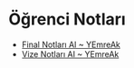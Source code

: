 # Öğrenci Notları

<!--Index-->

- [Final Notları AI ~ YEmreAk](./Final%20Notlar%C4%B1%20AI%20~%20YEmreAk.pdf)
- [Vize Notları AI ~ YEmreAk](./Vize%20Notlar%C4%B1%20AI%20~%20YEmreAk.pdf)

<!--Index-->
